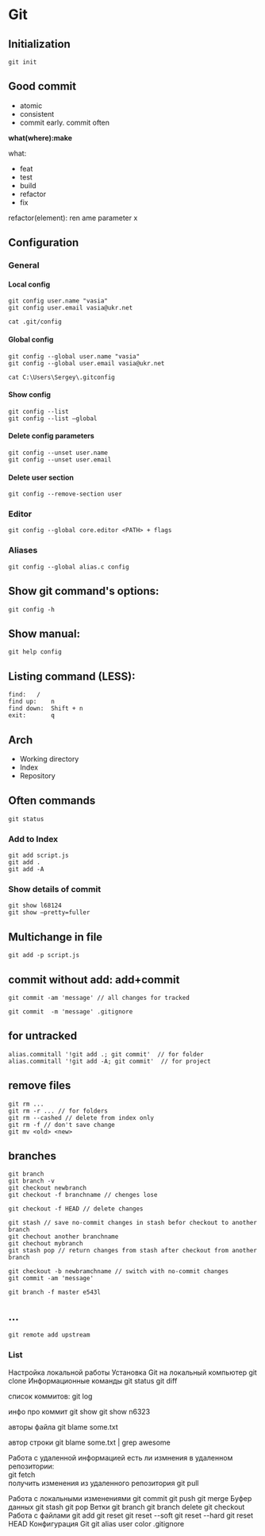 # Git

## Initialization

`git init`

## Good commit

- atomic
- consistent
- commit early. commit often

**what(where):make**

what:
- feat
- test
- build
- refactor
- fix

refactor(element): ren ame parameter x

## Configuration

### General
#### Local config

    git config user.name "vasia"
    git config user.email vasia@ukr.net

    cat .git/config

#### Global config

    git config --global user.name "vasia"
    git config --global user.email vasia@ukr.net
    
    cat C:\Users\Sergey\.gitconfig

#### Show config

    git config --list
    git config --list —global

#### Delete config parameters

    git config --unset user.name
    git config --unset user.email

#### Delete user section

    git config --remove-section user

### Editor
   
    git config --global core.editor <PATH> + flags

### Aliases

    git config --global alias.c config

## Show git command's options:

    git config -h

## Show manual:

    git help config

## Listing command (LESS):

    find:   /
    find up:    n
    find down:  Shift + n
    exit:       q
 


## Arch

- Working directory
- Index
- Repository


## Often commands

    git status

### Add to Index

    git add script.js
    git add .
    git add -A

### Show details of commit

    git show l68124
    git show —pretty=fuller

## Multichange in file

    git add -p script.js

## commit without add: add+commit

    git commit -am 'message' // all changes for tracked

    git commit  -m 'message' .gitignore

## for untracked

    alias.commitall '!git add .; git commit'  // for folder
    alias.commitall '!git add -A; git commit'  // for project
    
## remove files

    git rm ...
    git rm -r ... // for folders
    git rm --cashed // delete from index only
    git rm -f // don't save change
    git mv <old> <new> 

## branches

    git branch
    git branch -v
    git checkout newbranch
    git checkout -f branchname // chenges lose

    git checkout -f HEAD // delete changes

    git stash // save no-commit changes in stash befor checkout to another branch  
    git chechout another branchname
    git chechout mybranch
    git stash pop // return changes from stash after checkout from another branch
 
    git checkout -b newbramchname // switch with no-commit changes
    git commit -am 'message'

    git branch -f master e543l
    
## ...

    git remote add upstream 


### List

Настройка локальной работы
Установка Git на локальный компьютер
    git clone
Информационные команды
    git status
    git diff


   список коммитов:
    git log 
    
   инфо про коммит
    git show
    git show n6323
    
   авторы файла
    git blame some.txt

   автор строки
    git blame some.txt | grep awesome

Работа с удаленной информацией
    есть ли измнения в удаленном репозитории:  
    git fetch  
    получить изменения из удаленного репозитория
    git pull

Работа с локальными изменениями
    git commit
    git push
    git merge
Буфер данных
    git stash
    git pop
Ветки
    git branch
    git branch delete
    git checkout
Работа с файлами
    git add
    git reset
    git reset --soft
    git reset --hard
    git reset HEAD
Конфигурация Git
    git alias
    user
    color
    .gitignore